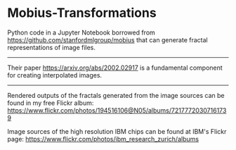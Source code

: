 # Mobius-Transformations
Python code in a Jupyter Notebook borrowed from https://github.com/stanfordmlgroup/mobius that can generate fractal representations of image files.
_________________________________________________________________________________________________________________________________________________________________________

Their paper https://arxiv.org/abs/2002.02917 is a fundamental component for creating interpolated images.
_________________________________________________________________________________________________________________________________________________________________________

Rendered outputs of the fractals generated from the image sources can be found in my free Flickr album: https://www.flickr.com/photos/194516106@N05/albums/72177720307161739

Image sources of the high resolution IBM chips can be found at IBM's Flickr page: https://www.flickr.com/photos/ibm_research_zurich/albums
